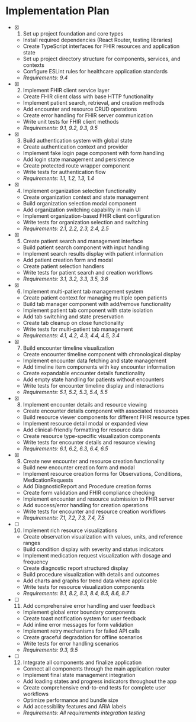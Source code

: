 # Implementation Plan

- [x] 1. Set up project foundation and core types





  - Install required dependencies (React Router, testing libraries)
  - Create TypeScript interfaces for FHIR resources and application state
  - Set up project directory structure for components, services, and contexts
  - Configure ESLint rules for healthcare application standards
  - _Requirements: 9.4_

- [x] 2. Implement FHIR client service layer





  - Create FHIR client class with base HTTP functionality
  - Implement patient search, retrieval, and creation methods
  - Add encounter and resource CRUD operations
  - Create error handling for FHIR server communication
  - Write unit tests for FHIR client methods
  - _Requirements: 9.1, 9.2, 9.3, 9.5_

- [x] 3. Build authentication system with global state





  - Create authentication context and provider
  - Implement fake login page component with form handling
  - Add login state management and persistence
  - Create protected route wrapper component
  - Write tests for authentication flow
  - _Requirements: 1.1, 1.2, 1.3, 1.4_

- [x] 4. Implement organization selection functionality





  - Create organization context and state management
  - Build organization selection modal component
  - Add organization switching capability in main UI
  - Implement organization-based FHIR client configuration
  - Write tests for organization selection and switching
  - _Requirements: 2.1, 2.2, 2.3, 2.4, 2.5_

- [x] 5. Create patient search and management interface





  - Build patient search component with input handling
  - Implement search results display with patient information
  - Add patient creation form and modal
  - Create patient selection handlers
  - Write tests for patient search and creation workflows
  - _Requirements: 3.1, 3.2, 3.3, 3.5, 3.6_

- [x] 6. Implement multi-patient tab management system





  - Create patient context for managing multiple open patients
  - Build tab manager component with add/remove functionality
  - Implement patient tab component with state isolation
  - Add tab switching and state preservation
  - Create tab cleanup on close functionality
  - Write tests for multi-patient tab management
  - _Requirements: 4.1, 4.2, 4.3, 4.4, 4.5, 3.4_

- [x] 7. Build encounter timeline visualization





  - Create encounter timeline component with chronological display
  - Implement encounter data fetching and state management
  - Add timeline item components with key encounter information
  - Create expandable encounter details functionality
  - Add empty state handling for patients without encounters
  - Write tests for encounter timeline display and interactions
  - _Requirements: 5.1, 5.2, 5.3, 5.4, 5.5_

- [x] 8. Implement encounter details and resource viewing





  - Create encounter details component with associated resources
  - Build resource viewer components for different FHIR resource types
  - Implement resource detail modal or expanded view
  - Add clinical-friendly formatting for resource data
  - Create resource type-specific visualization components
  - Write tests for encounter details and resource viewing
  - _Requirements: 6.1, 6.2, 6.3, 6.4, 6.5_

- [x] 9. Create new encounter and resource creation functionality





  - Build new encounter creation form and modal
  - Implement resource creation forms for Observations, Conditions, MedicationRequests
  - Add DiagnosticReport and Procedure creation forms
  - Create form validation and FHIR compliance checking
  - Implement encounter and resource submission to FHIR server
  - Add success/error handling for creation operations
  - Write tests for encounter and resource creation workflows
  - _Requirements: 7.1, 7.2, 7.3, 7.4, 7.5_

- [ ] 10. Implement rich resource visualizations
  - Create observation visualization with values, units, and reference ranges
  - Build condition display with severity and status indicators
  - Implement medication request visualization with dosage and frequency
  - Create diagnostic report structured display
  - Build procedure visualization with details and outcomes
  - Add charts and graphs for trend data where applicable
  - Write tests for resource visualization components
  - _Requirements: 8.1, 8.2, 8.3, 8.4, 8.5, 8.6, 8.7_

- [ ] 11. Add comprehensive error handling and user feedback
  - Implement global error boundary components
  - Create toast notification system for user feedback
  - Add inline error messages for form validation
  - Implement retry mechanisms for failed API calls
  - Create graceful degradation for offline scenarios
  - Write tests for error handling scenarios
  - _Requirements: 9.3, 9.5_

- [ ] 12. Integrate all components and finalize application
  - Connect all components through the main application router
  - Implement final state management integration
  - Add loading states and progress indicators throughout the app
  - Create comprehensive end-to-end tests for complete user workflows
  - Optimize performance and bundle size
  - Add accessibility features and ARIA labels
  - _Requirements: All requirements integration testing_